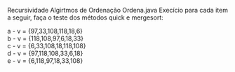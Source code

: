 Recursividade Algirtmos de Ordenação 
Ordena.java
Execício para cada item a seguir,
faça o teste dos métodos quick e mergesort:
            
a - v = {97,33,108,118,18,6}\
b - v = {118,108,97,6,18,33}\
c - v = {6,33,108,18,118,108}\
d - v = {97,118,108,33,6,18}\
e - v = {6,118,97,18,33,108}
